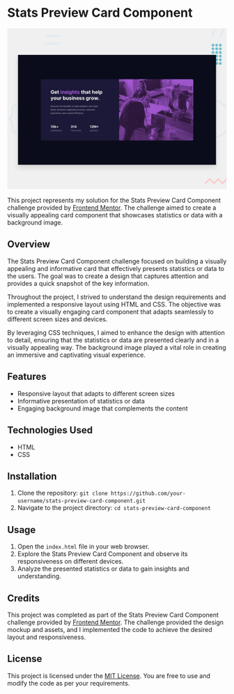 # Stats Preview Card Component

![Design preview for the Stats preview card component coding challenge](./design/desktop-preview.jpg)

This project represents my solution for the Stats Preview Card Component challenge provided by [Frontend Mentor](https://www.frontendmentor.io/). The challenge aimed to create a visually appealing card component that showcases statistics or data with a background image.

## Overview

The Stats Preview Card Component challenge focused on building a visually appealing and informative card that effectively presents statistics or data to the users. The goal was to create a design that captures attention and provides a quick snapshot of the key information.

Throughout the project, I strived to understand the design requirements and implemented a responsive layout using HTML and CSS. The objective was to create a visually engaging card component that adapts seamlessly to different screen sizes and devices.

By leveraging CSS techniques, I aimed to enhance the design with attention to detail, ensuring that the statistics or data are presented clearly and in a visually appealing way. The background image played a vital role in creating an immersive and captivating visual experience.

## Features

- Responsive layout that adapts to different screen sizes
- Informative presentation of statistics or data
- Engaging background image that complements the content

## Technologies Used

- HTML
- CSS

## Installation

1. Clone the repository: `git clone https://github.com/your-username/stats-preview-card-component.git`
2. Navigate to the project directory: `cd stats-preview-card-component`

## Usage

1. Open the `index.html` file in your web browser.
2. Explore the Stats Preview Card Component and observe its responsiveness on different devices.
3. Analyze the presented statistics or data to gain insights and understanding.

## Credits

This project was completed as part of the Stats Preview Card Component challenge provided by [Frontend Mentor](https://www.frontendmentor.io/). The challenge provided the design mockup and assets, and I implemented the code to achieve the desired layout and responsiveness.

## License

This project is licensed under the [MIT License](LICENSE). You are free to use and modify the code as per your requirements.
